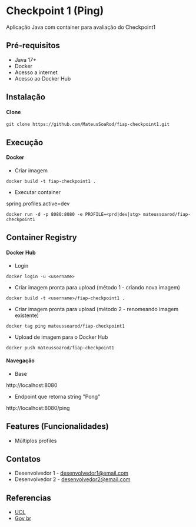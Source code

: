 # Checkpoint 1 (Ping)

Aplicação Java com container para avaliação do Checkpoint1

## Pré-requisitos

- Java 17+
- Docker 
- Acesso a internet
- Acesso ao Docker Hub

## Instalação

#### Clone

```
git clone https://github.com/MateusSoaRod/fiap-checkpoint1.git
```

## Execução


#### Docker

* Criar imagem

```
docker build -t fiap-checkpoint1 .
```

* Executar container

spring.profiles.active=dev

```
docker run -d -p 8080:8080 -e PROFILE=<prd|dev|stg> mateussoarod/fiap-checkpoint1
```

## Container Registry


#### Docker Hub

* Login

```
docker login -u <username>
```

* Criar imagem pronta para upload (método 1 - criando nova imagem)


```
docker build -t <username>/fiap-checkpoint1 .
```


* Criar imagem pronta para upload (método 2 - renomeando imagem existente)


```
docker tag ping mateussoarod/fiap-checkpoint1
```


* Upload de imagem para o Docker Hub


```
docker push mateussoarod/fiap-checkpoint1 
```



#### Navegação

- Base

http://localhost:8080

- Endpoint que retorna string "Pong"

http://localhost:8080/ping 


## Features (Funcionalidades)

- Múltiplos profiles

## Contatos

- Desenvolvedor 1 - desenvolvedor1@email.com
- Desenvolvedor 2 - desenvolvedor2@email.com

## Referencias

 - [UOL](https://www.uol.com.br/)
 - [Gov br](https://www.gov.br/)